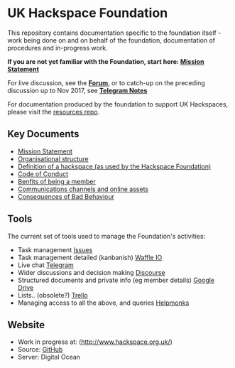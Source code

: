 UK Hackspace Foundation
========================

This repository contains documentation specific to the foundation itself - work being done on and on behalf of the foundation, documentation of procedures and in-progress work.  

**If you are not yet familiar with the Foundation, start here: [Mission Statement](mission.md)**

For live discussion, see the **[Forum](https://forum.hackspace.org.uk/)**, or to catch-up on the preceding discussion up to Nov 2017, see **[Telegram Notes](telegramNotes.md)** 

For documentation produced by the foundation to support UK Hackspaces, please visit the [resources repo](https://github.com/ukhackspacefoundation/resources).

Key Documents
-------------

* [Mission Statement](mission.md)
* [Organisational structure](structure.md)
* [Definition of a hackspace (as used by the Hackspace Foundation)](define.md)
* [Code of Conduct](codeOfConduct.md)
* [Benfits of being a member](benefits.md)
* [Communications channels and online assets](comms.md)
* [Consequences of Bad Behaviour](badBehaviour.md)

Tools
-----

The current set of tools used to manage the Foundation's activities:

* Task management [Issues](https://github.com/ukhackspacefoundation/foundation/issues)
* Task management detailed (kanbanish) [Waffle IO](https://waffle.io/UKHackspaceFoundation)
* Live chat [Telegram](http://telegram.org)
* Wider discussions and decision making [Discourse](http://forum.hackspace.org.uk)
* Structured documents and private info (eg member details)  [Google Drive](https://drive.google.com/drive/folders/0B2I_ryMKXUGJckROVGQxRnNIVmc)
* Lists.. (obsolete?) [Trello](https://trello.com)
* Managing access to all the above, and queries [Helpmonks](https://helpmonks.com)

Website
-------

* Work in progress at: (http://www.hackspace.org.uk/)
* Source: [GitHub](https://github.com/UKHackspaceFoundation/website)
* Server: Digital Ocean 

